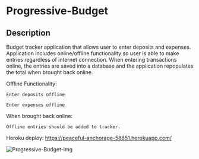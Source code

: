 # Progressive-Budget

## Description

Budget tracker application that allows user to enter deposits and expenses. Application includes online/offline functionality so user is able to make entries regardless of internet connection. When entering transactions online, the entries are saved into a database and the application repopulates the total when brought back online.

Offline Functionality:

    Enter deposits offline

    Enter expenses offline

When brought back online:

    Offline entries should be added to tracker.






Heroku deploy: https://peaceful-anchorage-58651.herokuapp.com/




![Progressive-Budget-img](https://user-images.githubusercontent.com/60679626/97837000-49916380-1c92-11eb-93fd-5e6ae91a16e2.PNG)
